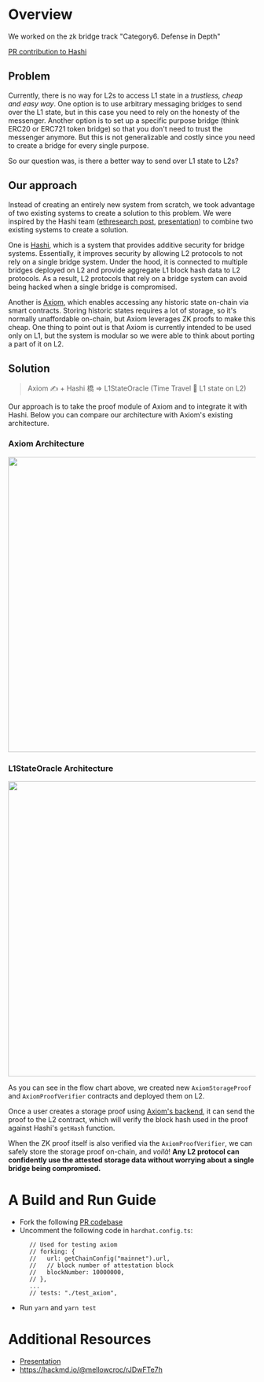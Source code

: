# Overview

We worked on the zk bridge track "Category6. Defense in Depth"

[PR contribution to Hashi](https://github.com/gnosis/hashi/pull/11)

## Problem

Currently, there is no way for L2s to access L1 state in a _trustless, cheap and easy way_. One option is to use arbitrary messaging bridges to send over the L1 state, but in this case you need to rely on the honesty of the messenger. Another option is to set up a specific purpose bridge (think ERC20 or ERC721 token bridge) so that you don't need to trust the messenger anymore. But this is not generalizable and costly since you need to create a bridge for every single purpose.

So our question was, is there a better way to send over L1 state to L2s?

## Our approach

Instead of creating an entirely new system from scratch, we took advantage of two existing systems to create a solution to this problem. We were inspired by the Hashi team ([ethresearch post](https://ethresear.ch/t/hashi-a-principled-approach-to-bridges/14725/1), [presentation](https://docs.google.com/presentation/d/1yMdO179XFJeeryIqsJg8L4RewH8jaA_p97iCO-vl9mY/edit#slide=id.g21cefba53b5_0_148)) to combine two existing systems to create a solution.

One is [Hashi](https://github.com/gnosis/hashi), which is a system that provides additive security for bridge systems. Essentially, it improves security by allowing L2 protocols to not rely on a single bridge system. Under the hood, it is connected to multiple bridges deployed on L2 and provide aggregate L1 block hash data to L2 protocols. As a result, L2 protocols that rely on a bridge system can avoid being hacked when a single bridge is compromised.

Another is [Axiom](https://www.axiom.xyz/), which enables accessing any historic state on-chain via smart contracts. Storing historic states requires a lot of storage, so it's normally unaffordable on-chain, but Axiom leverages ZK proofs to make this cheap. One thing to point out is that Axiom is currently intended to be used only on L1, but the system is modular so we were able to think about porting a part of it on L2.

## Solution

> Axiom ✍️ + Hashi 橋 => L1StateOracle (Time Travel 🚀 L1 state on L2)

Our approach is to take the proof module of Axiom and to integrate it with Hashi. Below you can compare our architecture with Axiom's existing architecture.

### Axiom Architecture

<img src=https://i.imgur.com/iQzJbgU.png width="600">

### L1StateOracle Architecture

<img src=https://i.imgur.com/pqEHWBE.png width="600">

As you can see in the flow chart above, we created new `AxiomStorageProof` and `AxiomProofVerifier` contracts and deployed them on L2.

Once a user creates a storage proof using [Axiom's backend](https://demo.axiom.xyz/custom), it can send the proof to the L2 contract, which will verify the block hash used in the proof against Hashi's `getHash` function.

When the ZK proof itself is also verified via the `AxiomProofVerifier`, we can safely store the storage proof on-chain, and _voilà_! **Any L2 protocol can confidently use the attested storage data without worrying about a single bridge being compromised.**

# A Build and Run Guide

- Fork the following [PR codebase](https://github.com/gnosis/hashi/pull/11)
- Uncomment the following code in `hardhat.config.ts`:

```
      // Used for testing axiom
      // forking: {
      //   url: getChainConfig("mainnet").url,
      //   // block number of attestation block
      //   blockNumber: 10000000,
      // },
      ...
      // tests: "./test_axiom",
```

- Run `yarn` and `yarn test`

# Additional Resources

- [Presentation](./L1StateOracle.pdf)
- https://hackmd.io/@mellowcroc/rJDwFTe7h
